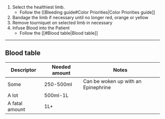 1. Select the healthiest limb. 
	- Follow the [[Bleeding guide#Color Priorities|Color Priorities guide]]
2. Bandage the limb if necessary until no longer red, orange or yellow
3. Remove tourniquet on selected limb in necessary
4. Infuse Blood into the Patient
	- Follow the [[#Blood table|Blood table]]
---

## Blood table
Descriptor | Needed amount | Notes
-- | -- | --
Some | 250-500ml | Can be woken up with an Epinephrine
A lot | 500ml-1L
A fatal amount | 1L+